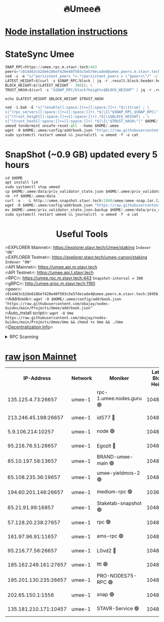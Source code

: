 <h1 align="center"> 🔥Umee🔥</h1>


[Node installation instructions](https://github.com/obajay/nodes-Guides/tree/main/Projects/Umee)
=
# StateSync Umee
```python
SNAP_RPC=https://umee.rpc.m.stavr.tech:443
peers="c014463cb2de618bef420e40f503c5e57decade4@umee.peers.m.stavr.tech:10456"
sed -i -e "s/^persistent_peers *=.*/persistent_peers = \"$peers\"/" ~/.umee/config/config.toml
LATEST_HEIGHT=$(curl -s $SNAP_RPC/block | jq -r .result.block.header.height); \
BLOCK_HEIGHT=$((LATEST_HEIGHT - 300)); \
TRUST_HASH=$(curl -s "$SNAP_RPC/block?height=$BLOCK_HEIGHT" | jq -r .result.block_id.hash)

echo $LATEST_HEIGHT $BLOCK_HEIGHT $TRUST_HASH

sed -i.bak -E "s|^(enable[[:space:]]+=[[:space:]]+).*$|\1true| ; \
s|^(rpc_servers[[:space:]]+=[[:space:]]+).*$|\1\"$SNAP_RPC,$SNAP_RPC\"| ; \
s|^(trust_height[[:space:]]+=[[:space:]]+).*$|\1$BLOCK_HEIGHT| ; \
s|^(trust_hash[[:space:]]+=[[:space:]]+).*$|\1\"$TRUST_HASH\"|" $HOME/.umee/config/config.toml
umeed tendermint unsafe-reset-all --home $HOME/.umee
wget -O $HOME/.umee/config/addrbook.json "https://raw.githubusercontent.com/obajay/nodes-Guides/main/Projects/Umee/addrbook.json"
sudo systemctl restart umeed && journalctl -u umeed -f -o cat
```
# SnapShot (~0.9 GB) updated every 5 hours
```python
cd $HOME
apt install lz4
sudo systemctl stop umeed
cp $HOME/.umee/data/priv_validator_state.json $HOME/.umee/priv_validator_state.json.backup
rm -rf $HOME/.umee/data
curl -o - -L http://umee.snapshot.stavr.tech:1000/umee/umee-snap.tar.lz4 | lz4 -c -d - | tar -x -C $HOME/.umee --strip-components 2
wget -O $HOME/.umee/config/addrbook.json "https://raw.githubusercontent.com/obajay/nodes-Guides/main/Projects/Umee/addrbook.json"
mv $HOME/.umee/priv_validator_state.json.backup $HOME/.umee/data/priv_validator_state.json
sudo systemctl restart umeed && journalctl -u umeed -f -o cat
```
 <h1 align="center"> Useful Tools</h1>

🔥EXPLORER Mainnet🔥:      https://explorer.stavr.tech/Umee/staking             `Indexer "ON"` \
🔥EXPLORER Testnet🔥:        https://explorer.stavr.tech/umee-canon/staking      `Indexer "ON"` \
🔥API Mainnet🔥:                   https://umee.api.m.stavr.tech \
🔥API Testnet🔥:                     https://umee.api.t.stavr.tech \
🔥RPC🔥:                           https://umee.rpc.m.stavr.tech:443                     `Snapshot-interval = 300` \
🔥gRPC🔥:                              http://umee.grpc.m.stavr.tech:1190 \
🔥peer🔥:                     `c014463cb2de618bef420e40f503c5e57decade4@umee.peers.m.stavr.tech:10456` \
🔥Addrbook🔥:    ```wget -O $HOME/.umee/config/addrbook.json "https://raw.githubusercontent.com/obajay/nodes-Guides/main/Projects/Umee/addrbook.json"``` \
🔥Auto_install script🔥: ```wget -O Ume https://raw.githubusercontent.com/obajay/nodes-Guides/main/Projects/Umee/Ume && chmod +x Ume && ./Ume``` \
🔥[Decentralization Info](https://github.com/obajay/StateSync-snapshots/tree/main/Projects/Umee/Decentralization)🔥

<details>
<summary>RPC Scanning</summary>

<h2 align="center"> We scan nodes in real time every 4 hours. And we provide the final result of RPC endpoints.
We cannot influence the operation of these nodes in any way. </h2>


```python
If Voting Power is higher than 0 --> then the Node is a validator of the network and may be subject to attack and be a potential threat to the chain.
```
```python
We marked such validators with a red symbol
```

</details>

[raw json Mainnet](https://rpc-check.umeem.stavr.tech/umeem/rpc-umeem-result.json)
=



<table><tr><th>IP-Address</th><th>Network</th><th>Moniker</th><th>Latest Block Height</th><th>Earliest Block Height</th><th>Catching Up</th><th>Tx Index</th><th>Voting Power</th><th>Scan Time</th></tr><tr><td>135.125.4.73:26657</td><td>umee-1</td><td>rpc-1.umee.nodes.guru 🟢</td><td>10481508</td><td>5167386</td><td>False</td><td>on</td><td>0</td><td>2024-02-07T04:34:28.355142395UTC</td></tr><tr><td>213.246.45.198:26657</td><td>umee-1</td><td>id577 🔴</td><td>10481494</td><td>7100001</td><td>False</td><td>on</td><td>35104873</td><td>2024-02-07T04:33:08.395481347UTC</td></tr><tr><td>5.9.106.214:10257</td><td>umee-1</td><td>node 🟢</td><td>10481504</td><td>7942001</td><td>False</td><td>on</td><td>0</td><td>2024-02-07T04:34:04.870998571UTC</td></tr><tr><td>95.216.76.51:26657</td><td>umee-1</td><td>Egozit 🔴</td><td>10481508</td><td>8262001</td><td>False</td><td>off</td><td>38440664</td><td>2024-02-07T04:34:28.045641924UTC</td></tr><tr><td>85.10.197.58:13657</td><td>umee-1</td><td>BRAND-umee-main 🟢</td><td>10481497</td><td>8427832</td><td>False</td><td>on</td><td>0</td><td>2024-02-07T04:33:23.715379693UTC</td></tr><tr><td>65.108.235.36:19657</td><td>umee-1</td><td>umee-yieldmos-2 🟢</td><td>10481486</td><td>9575548</td><td>False</td><td>on</td><td>0</td><td>2024-02-07T04:32:20.959655422UTC</td></tr><tr><td>194.60.201.146:26657</td><td>umee-1</td><td>medium-rpc 🟢</td><td>10364206</td><td>9984137</td><td>False</td><td>on</td><td>0</td><td>2024-02-07T04:33:17.265485730UTC</td></tr><tr><td>65.21.91.99:16857</td><td>umee-1</td><td>Staketab-snapshot 🟢</td><td>10481499</td><td>9992001</td><td>False</td><td>off</td><td>0</td><td>2024-02-07T04:33:38.537803816UTC</td></tr><tr><td>57.128.20.238:27657</td><td>umee-1</td><td>rpc 🟢</td><td>10481505</td><td>10337379</td><td>False</td><td>on</td><td>0</td><td>2024-02-07T04:34:13.386991975UTC</td></tr><tr><td>161.97.96.91:11657</td><td>umee-1</td><td>ams-rpc 🟢</td><td>10481511</td><td>10352001</td><td>False</td><td>on</td><td>0</td><td>2024-02-07T04:34:48.046595220UTC</td></tr><tr><td>95.216.77.56:26657</td><td>umee-1</td><td>L0vd2 🔴</td><td>10481511</td><td>10381511</td><td>False</td><td>off</td><td>37554752</td><td>2024-02-07T04:34:45.587650655UTC</td></tr><tr><td>185.162.249.161:27657</td><td>umee-1</td><td>ttt 🟢</td><td>10481502</td><td>10381617</td><td>False</td><td>on</td><td>0</td><td>2024-02-07T04:33:53.073557520UTC</td></tr><tr><td>195.201.130.235:26657</td><td>umee-1</td><td>PRO-NODES75-RPC 🟢</td><td>10481503</td><td>10396343</td><td>False</td><td>on</td><td>0</td><td>2024-02-07T04:34:01.543701706UTC</td></tr><tr><td>202.65.150.1:1556</td><td>umee-1</td><td>snap 🟢</td><td>10481503</td><td>10478686</td><td>False</td><td>on</td><td>0</td><td>2024-02-07T04:34:02.518642617UTC</td></tr><tr><td>135.181.210.171:10457</td><td>umee-1</td><td>STAVR-Service 🟢</td><td>10481509</td><td>10480001</td><td>False</td><td>on</td><td>0</td><td>2024-02-07T04:34:34.948500951UTC</td></tr></table>
